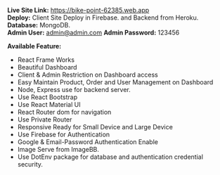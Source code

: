 <b>Live Site Link:</b> https://bike-point-62385.web.app
</br> 
<b>Deploy:</b> Client Site Deploy in Firebase. and Backend from Heroku.
<b>Database:</b> MongoDB.
</br>
<b>Admin User:</b> admin@admin.com
<b>Admin Password:</b> 123456

<b>Available Feature:</b>
<ul>
    <li> React Frame Works</li>
    <li> Beautiful Dashboard</li>
    <li> Client & Admin Restriction on Dashboard access</li>
    <li> Easy Maintain Product, Order and User Management on Dashboard</li>
    <li> Node, Express use for backend server.</li>
    <li> Use React Bootstrap</li>
    <li> Use React Material UI</li>
    <li> React Router dom for navigation</li>
    <li> Use Private Router</li>
    <li> Responsive Ready for Small Device and Large Device</li>
    <li> Use Firebase for Authentication</li>
    <li> Google & Email-Password Authentication Enable</li>
    <li> Image Serve from ImageBB.</li>
    <li> Use DotEnv package for database and authentication credential security.</li>
</ul>